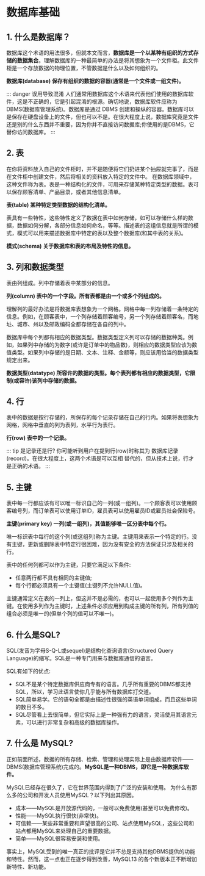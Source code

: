 # 数据库基础

## 1. 什么是数据库？

数据库这个术语的用法很多，但就本文而言，**数据库是一个以某种有组织的方式存储的数据集合**。理解数据库的一种最简单的办法是将其想象为一个文件柜。此文件柜是一个存放数据的物理位置，不管数据是什么以及如何组织的。

**数据库(database) 保存有组织的数据的容器(通常是一个文件或一组文件)。**

::: danger 误用导致混淆
人们通常用数据库这个术语来代表他们使用的数据库软件，这是不正确的，它是引起混淆的根源。确切地说，数据库软件应称为DBMS(数据库管理系统)。数据库是通过 DBMS 创建和操纵的容器。数据库可以是保存在硬盘设备上的文件，但也可以不是。在很大程度上说，数据库究竟是文件还是别的什么东西并不重要，因为你并不直接访问数据库;你使用的是DBMS，它替你访问数据库。
:::

## 2. 表

在你将资料放入自己的文件柜时，并不是随便将它们扔进某个抽屉就完事了，而是在文件柜中创建文件，然后将相关的资料放入特定的文件中。
在数据库领域中，这种文件称为表。表是一种结构化的文件，可用来存储某种特定类型的数据。表可以保存顾客清单、产品目录，或者其他信息清单。

**表(table) 某种特定类型数据的结构化清单。**

表具有一些特性，这些特性定义了数据在表中如何存储，如可以存储什么样的数据，数据如何分解，各部分信息如何命名，等等。描述表的这组信息就是所谓的模式，模式可以用来描述数据库中特定的表以及整个数据库(和其中表的关系)。

**模式(schema) 关于数据库和表的布局及特性的信息。**

## 3. 列和数据类型

表由列组成。列中存储着表中某部分的信息。

**列(column) 表中的一个字段。所有表都是由一个或多个列组成的。**

理解列的最好办法是将数据库表想象为一个网格。网格中每一列存储着一条特定的信息。例如，在顾客表中，一个列存储着顾客编号，另一个列存储着顾客名，而地址、城市、州以及邮政编码全都存储在各自的列中。

数据库中每个列都有相应的数据类型。数据类型定义列可以存储的数据种类。例如，如果列中存储的为数字(或许是订单中的物品数)，则相应的数据类型应该为数值类型。如果列中存储的是日期、文本、注释、金额等，则应该用恰当的数据类型规定出来。

**数据类型(datatype) 所容许的数据的类型。每个表列都有相应的数据类型，它限制(或容许)该列中存储的数据。**

## 4. 行

表中的数据是按行存储的，所保存的每个记录存储在自己的行内。如果将表想象为网格，网格中垂直的列为表列，水平行为表行。

**行(row) 表中的一个记录。**

::: tip 是记录还是行?
你可能听到用户在提到行(row)时称其为 数据库记录(record)。在很大程度上，这两个术语是可以互相 替代的，但从技术上说，行才是正确的术语。
:::

## 5. 主键

表中每一行都应该有可以唯一标识自己的一列(或一组列)。一个顾客表可以使用顾客编号列，而订单表可以使用订单ID，雇员表可以使用雇员ID或雇员社会保险号。

**主键(primary key) 一列(或一组列)，其值能够唯一区分表中每个行。**

唯一标识表中每行的这个列(或这组列)称为主键。主键用来表示一个特定的行。没有主键，更新或删除表中特定行很困难，因为没有安全的方法保证只涉及相关的行。

表中的任何列都可以作为主键，只要它满足以下条件:
* 任意两行都不具有相同的主键值;
* 每个行都必须具有一个主键值(主键列不允许NULL值)。

主键通常定义在表的一列上，但这并不是必需的，也可以一起使用多个列作为主键。在使用多列作为主键时，上述条件必须应用到构成主键的所有列，所有列值的组合必须是唯一的(但单个列的值可以不唯一)。

## 6. 什么是SQL?

SQL(发音为字母S-Q-L或sequel)是结构化查询语言(Structured Query Language)的缩写。SQL是一种专门用来与数据库通信的语言。

SQL有如下的优点:

* SQL不是某个特定数据库供应商专有的语言。几乎所有重要的DBMS都支持SQL，所以，学习此语言使你几乎能与所有数据库打交道。
* SQL简单易学。它的语句全都是由描述性很强的英语单词组成，而且这些单词的数目不多。
* SQL尽管看上去很简单，但它实际上是一种强有力的语言，灵活使用其语言元素，可以进行非常复杂和高级的数据库操作。

## 7. 什么是 MySQL?

正如前面所述，数据的所有存储、检索、管理和处理实际上是由数据库软件——DBMS(数据库管理系统)完成的。**MySQL是一种DBMS，即它是一种数据库软件。**

MySQL已经存在很久了，它在世界范围内得到了广泛的安装和使用。 为什么有那么多的公司和开发人员使用MySQL？以下列出其原因。

* 成本——MySQL是开放源代码的，一般可以免费使用(甚至可以免费修改)。
* 性能——MySQL执行很快(非常快)。
* 可信赖——某些非常重要和声望很高的公司、站点使用MySQL，这些公司和站点都用MySQL来处理自己的重要数据。
* 简单——MySQL很容易安装和使用。

事实上，MySQL受到的唯一真正的批评是它并不总是支持其他DBMS提供的功能和特性。然而，这一点也正在逐步得到改善，MySQL13 的各个新版本正不断增加新特性、新功能。
